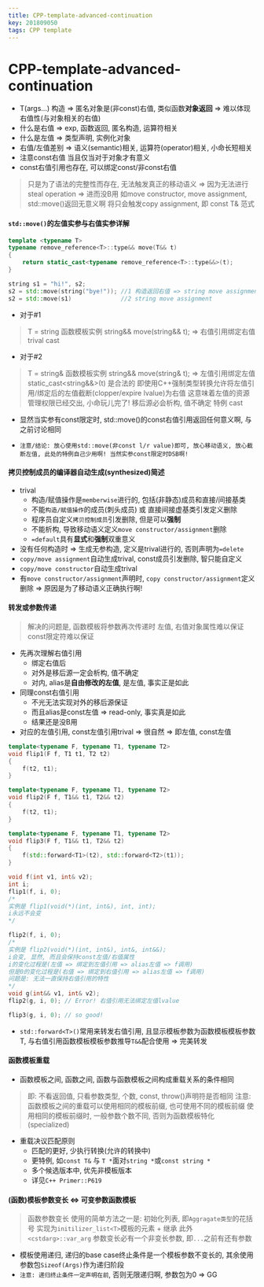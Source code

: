 ```yaml
---
title: CPP-template-advanced-continuation
key: 201809050
tags: CPP template
---
```


# CPP-template-advanced-continuation

- T(args...) 构造 => 匿名对象是(非const)右值, 类似函数**对象返回** => 难以体现右值性(与对象相关的右值) 
- 什么是右值 => exp, 函数返回, 匿名构造, 运算符相关
- 什么是左值 => 类型声明, 实例化对象
- 右值/左值差别 => 语义(semantic)相关, 运算符(operator)相关, 小命长短相关
- 注意const右值 当且仅当对于对象才有意义
- const右值引用也存在, 可以绑定const/非const右值
>只是为了语法的完整性而存在, 无法触发真正的移动语义 => 因为无法进行steal operation => 进而没B用
>如move constructor, move assignment, std::move()返回无意义啊
>将只会触发copy assignment, 即 const T& 范式
>

<!--more-->

#### `std::move()`的左值实参与右值实参详解

```CPP
template <typename T>
typename remove_reference<T>::type&& move(T&& t)
{
    return static_cast<typename remove_reference<T>::type&&>(t);
}

string s1 = "hi!", s2;
s2 = std::move(string("bye!")); //1 构造返回右值 => string move assignment
s2 = std::move(s1)              //2 string move assignment
```

- 对于#1
>T = string
>函数模板实例 string&& move(string&& t); => 右值引用绑定右值
>trival cast
>

- 对于#2
>T = string&
>函数模板实例 string&& move(string& t); => 左值引用绑定左值
>static_cast<string&&>(t) 是合法的
>即使用C++强制类型转换允许将左值引用/绑定后的左值截断(clopper/expire lvalue)为右值
>这意味着左值的资源管理权限已经交出, 小命玩儿完了! 移后源必会析构, 值不确定
>特例 cast
>

- 显然当实参有const限定时, std::move()的const右值引用返回任何意义啊, 与之前讨论相同

- `注意/结论: 放心使用std::move(非const l/r value)即可, 放心移动语义, 放心截断左值, 此处的特例自己少用啊! 当然实参const限定时DSB啊!`

#### 拷贝控制成员的编译器自动生成(synthesized)简述
- trival
   - 构造/赋值操作是`memberwise`进行的, 包括(非静态)成员和直接/间接基类
   - 不能`构造/赋值操作`的成员(刺头成员) 或 直接间接虚基类引发定义删除
   - 程序员自定义`拷贝控制成员`引发删除, 但是可以**强制**
   - 不能析构, 导致移动语义定义`move constructor/assignment`删除
   - `=default`具有**显式**和**强制**双重意义
- 没有任何构造时 => 生成无参构造, 定义是trival进行的, 否则声明为`=delete`
- `copy/move assignment`自动生成trival, const成员引发删除, 智只能自定义
- `copy/move constructor`自动生成trival
- 有`move constructor/assignment`声明时, `copy constructor/assignment`定义删除 => 原因是为了移动语义正确执行啊!

#### 转发或参数传递
>解决的问题是, 函数模板将参数再次传递时
>左值, 右值对象属性难以保证
>const限定符难以保证
>

- 先再次理解右值引用
   - 绑定右值后
   - 对外是移后源一定会析构, 值不确定
   - 对内, alias是**自由修改的左值**, 是左值, 事实正是如此
- 同理const右值引用
   - 不光无法实现对外的移后源保证
   - 而且alias是const左值 => read-only, 事实真是如此
   - 结果还是没B用
- 对应的左值引用, const左值引用trival => 很自然 => 即左值, const左值

```CPP
template<typename F, typename T1, typename T2>
void flip1(F f, T1 t1, T2 t2)
{
    f(t2, t1);
}

template<typename F, typename T1, typename T2>
void flip2(F f, T1&& t1, T2&& t2)
{
    f(t2, t1);
}

template<typename F, typename T1, typename T2>
void flip3(F f, T1&& t1, T2&& t2)
{
    f(std::forward<T1>(t2), std::forward<T2>(t1));
}

void f(int v1, int& v2);
int i;
flip1(f, i, 0);
/*
实例是 flip1(void(*)(int, int&), int, int);
i永远不会变
*/

flip2(f, i, 0);
/*
实例是 flip2(void(*)(int, int&), int&, int&&);
i会变, 显然, 而且会保持const左值/右值属性
i的变化过程是(左值 => 绑定到左值引用 => alias左值 => f调用)
但是0的变化过程是(右值 => 绑定到右值引用 => alias左值 => f调用)
问题是: 无法一直保持右值引用的特性
*/
void g(int&& v1, int& v2);
flip2(g, i, 0); // Error! 右值引用无法绑定左值lvalue

flip3(g, i, 0); // so good!
```

- `std::forward<T>()`常用来转发右值引用, 且显示模板参数为函数模板模板参数T, 与右值引用函数模板模板参数推导`T&&`配合使用 => 完美转发

#### 函数模板重载
- 函数模板之间, 函数之间, 函数与函数模板之间构成重载关系的条件相同
>即: 不看返回值, 只看参数类型, 个数, const, throw()声明符是否相同
>注意: 函数模板之间的重载可以使用相同的模板前缀, 也可使用不同的模板前缀
>使用相同的模板前缀时, 一般参数个数不同, 否则为函数模板特化(specialized)
>

- 重载决议匹配原则
   - 匹配的更好, 少执行转换(允许的转换中)
   - 更特例, 如`const T&` 与 `T *`面对`string *`或`const string *`
   - 多个候选版本中, 优先非模板版本
   - 详见`C++ Primer::P619`

#### (函数)模板参数变长 <=> 可变参数函数模板
> 函数参数变长
> 使用的简单方法之一是: 初始化列表, 即`Aggragate类型`的花括号
> 实现为`initilizer_list<T>`模板的元素 + 继承
> 此外`<cstdarg>::var_arg` 参数变长必有一个非变长参数, 即`...`之前有还有参数
> 

- 模板使用递归, 递归的base case终止条件是一个模板参数不变长的, 其余使用参数包`Sizeof(Args)`作为递归阶段
- `注意: 递归终止条件一定声明在前`, 否则无限递归啊, 参数包为0 => GG








